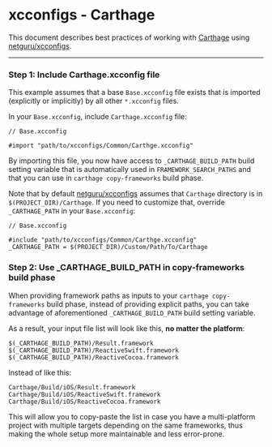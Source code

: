 # xcconfigs - Carthage

This document describes best practices of working with [Carthage](https://github.com/Carthage/Carthage) using [netguru/xcconfigs](https://github.com/netguru/xcconfigs).

---

### Step 1: Include Carthage.xcconfig file

This example assumes that a base `Base.xcconfig` file exists that is imported (explicitly or implicitly) by all other `*.xcconfig` files.

In your `Base.xcconfig`, include `Carthage.xcconfig` file:

```none
// Base.xcconfig

#import "path/to/xcconfigs/Common/Carthge.xcconfig"
```

By importing this file, you now have access to `_CARTHAGE_BUILD_PATH` build setting variable that is automatically used in `FRAMEWORK_SEARCH_PATHS` and that you can use in `carthage copy-frameworks` build phase.

Note that by default [netguru/xcconfigs](https://github.com/netguru/xcconfigs) assumes that `Carthage` directory is in `$(PROJECT_DIR)/Carthage`. If you need to customize that, override `_CARTHAGE_PATH` in your `Base.xcconfig`:

```none
// Base.xcconfig

#include "path/to/xcconfigs/Common/Carthge.xcconfig"
_CARTHAGE_PATH = $(PROJECT_DIR)/Custom/Path/To/Carthage
```

### Step 2: Use \_CARTHAGE_BUILD_PATH in copy-frameworks build phase

When providing framework paths as inputs to your `carthage copy-frameworks` build phase, instead of providing explicit paths, you can take advantage of aforementioned `_CARTHAGE_BUILD_PATH` build setting variable.

As a result, your input file list will look like this, **no matter the platform**:

```none
$(_CARTHAGE_BUILD_PATH)/Result.framework
$(_CARTHAGE_BUILD_PATH)/ReactiveSwift.framework
$(_CARTHAGE_BUILD_PATH)/ReactiveCocoa.framework
```

Instead of like this:

```none
Carthage/Build/iOS/Result.framework
Carthage/Build/iOS/ReactiveSwift.framework
Carthage/Build/iOS/ReactiveCocoa.framework
```

This will allow you to copy-paste the list in case you have a multi-platform project with multiple targets depending on the same frameworks, thus making the whole setup more maintainable and less error-prone.
